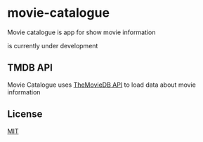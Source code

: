 # movie-catalogue

Movie catalogue is app for show movie information

is currently under development

## TMDB API

Movie Catalogue uses [TheMovieDB API](https://developers.themoviedb.org) to load data about
movie information

## License

[MIT](https://choosealicense.com/licenses/mit/)